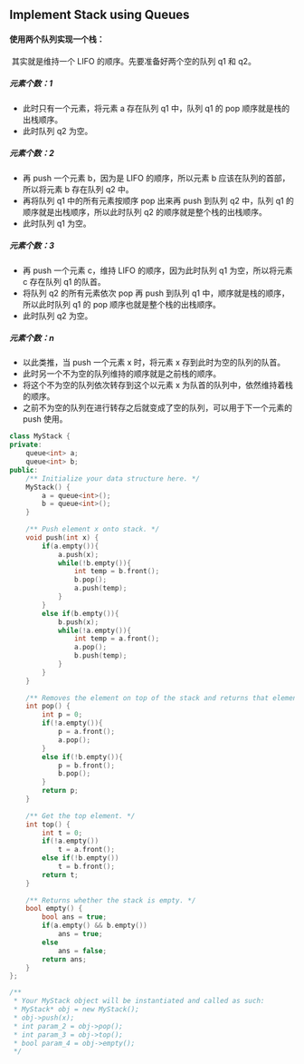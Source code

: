 ## Implement Stack using Queues

#### 使用两个队列实现一个栈：

​		其实就是维持一个 LIFO 的顺序。先要准备好两个空的队列 q1 和 q2。

##### 元素个数：1

- 此时只有一个元素，将元素 a 存在队列 q1 中，队列 q1 的 pop 顺序就是栈的出栈顺序。
- 此时队列 q2 为空。

##### 元素个数：2

- 再 push 一个元素 b，因为是 LIFO 的顺序，所以元素 b 应该在队列的首部，所以将元素 b 存在队列 q2 中。
- 再将队列 q1 中的所有元素按顺序 pop 出来再 push 到队列 q2 中，队列 q1 的顺序就是出栈顺序，所以此时队列 q2 的顺序就是整个栈的出栈顺序。
- 此时队列 q1 为空。

##### 元素个数：3

- 再 push 一个元素 c，维持 LIFO 的顺序，因为此时队列 q1 为空，所以将元素 c 存在队列 q1 的队首。
- 将队列 q2 的所有元素依次 pop 再 push 到队列 q1 中，顺序就是栈的顺序，所以此时队列 q1 的 pop 顺序也就是整个栈的出栈顺序。
- 此时队列 q2 为空。

##### 元素个数：n

- 以此类推，当 push 一个元素 x 时，将元素 x 存到此时为空的队列的队首。
- 此时另一个不为空的队列维持的顺序就是之前栈的顺序。
- 将这个不为空的队列依次转存到这个以元素 x 为队首的队列中，依然维持着栈的顺序。
- 之前不为空的队列在进行转存之后就变成了空的队列，可以用于下一个元素的 push 使用。

```c++
class MyStack {
private:
    queue<int> a;
    queue<int> b;
public:
    /** Initialize your data structure here. */
    MyStack() {
        a = queue<int>();
        b = queue<int>();
    }
    
    /** Push element x onto stack. */
    void push(int x) {
        if(a.empty()){
            a.push(x);
            while(!b.empty()){
                int temp = b.front();
                b.pop();
                a.push(temp);
            }
        }
        else if(b.empty()){
            b.push(x);
            while(!a.empty()){
                int temp = a.front();
                a.pop();
                b.push(temp);
            }
        }
    }
    
    /** Removes the element on top of the stack and returns that element. */
    int pop() {
        int p = 0;
        if(!a.empty()){
            p = a.front();
            a.pop();
        }
        else if(!b.empty()){
            p = b.front();
            b.pop();
        }
        return p;
    }
    
    /** Get the top element. */
    int top() {
        int t = 0;
        if(!a.empty())
            t = a.front();
        else if(!b.empty())
            t = b.front();
        return t;
    }
    
    /** Returns whether the stack is empty. */
    bool empty() {
        bool ans = true;
        if(a.empty() && b.empty())
            ans = true;
        else
            ans = false;
        return ans;
    }
};

/**
 * Your MyStack object will be instantiated and called as such:
 * MyStack* obj = new MyStack();
 * obj->push(x);
 * int param_2 = obj->pop();
 * int param_3 = obj->top();
 * bool param_4 = obj->empty();
 */
```

